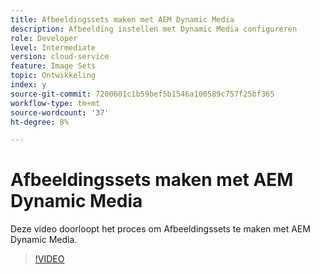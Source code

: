 ```yaml
---
title: Afbeeldingssets maken met AEM Dynamic Media
description: Afbeelding instellen met Dynamic Media configureren
role: Developer
level: Intermediate
version: cloud-service
feature: Image Sets
topic: Ontwikkeling
index: y
source-git-commit: 7200601c1b59bef5b1546a100589c757f25bf365
workflow-type: tm+mt
source-wordcount: '37'
ht-degree: 8%

---
```


# Afbeeldingssets maken met AEM Dynamic Media

Deze video doorloopt het proces om Afbeeldingssets te maken met AEM Dynamic Media.

>[!VIDEO](https://video.tv.adobe.com/v/335581?quality=9&learn=on)

